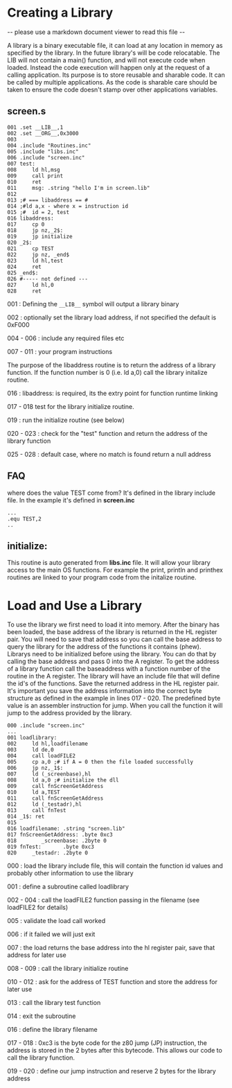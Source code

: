
# Creating a Library
-- please use a markdown document viewer to read this file --  

A library is a binary executable file, it can load at any location in memory as specified by the library. In the future library's will be code relocatable.
The LIB will not contain a main() function, and will not execute code when loaded. Instead the code execution will happen only at the request of a calling
application. Its purpose is to store reusable and sharable code. It can be called by multiple applications. As the code is sharable care should be taken to
ensure the code doesn't stamp over other applications variables.


## screen.s


```
001 .set __LIB__,1
002 .set __ORG__,0x3000
003
004 .include "Routines.inc"
005 .include "libs.inc"
006 .include "screen.inc"
007 test:
008     ld hl,msg
009     call print
010     ret
011     msg: .string "hello I'm in screen.lib"
012
013 ;# === libaddress == #
014 ;#ld a,x - where x = instruction id
015 ;#	id = 2, test
016 libaddress:
017     cp 0
018     jp nz,_2$:
019     jp initialize
020 _2$:
021     cp TEST
022     jp nz, _end$
023     ld hl,test
024     ret
025 _end$:
026 #----- not defined ---
027     ld hl,0
028     ret
```


001 : Defining the ```__LIB__``` symbol will output a library binary

002 : optionally set the library load address, if not specified the default is 0xF000  

004 - 006 : include any required files etc  

007 - 011 : your program instructions  


The purpose of the libaddress routine is to return the address of a library function. If the function number is 0 (i.e. ld a,0) call the library initalize routine.

016 :  libaddress: is required, its the extry point for function runtime linking  

017 - 018 test for the library initialize routine.  

019 : run the initialize routine (see below)  

020 - 023 : check for the "test" function and return the address of the library function  

025 - 028 : default case, where no match is found return a null address  



## FAQ
 
where does the value TEST come from?  It's defined in the library include file. In the example it's defined in **screen.inc**  
```
...
.equ TEST,2
..
```



## initialize:
This routine is auto generated from **libs.inc** file. It will allow your library access to the main OS functions. For example the print, println and printhex routines are linked to your program code from the initalize routine.


# Load and Use a Library

To use the library we first need to load it into memory. After the binary has been loaded, the base address of the
library is returned in the HL register pair. You will need to save that address so you can call the base address to query
the library for the address of the functions it contains (phew). Librarys need to be initialized before using the library.
You can do that by calling the base address and pass 0 into the A register. To get the address of a library function
call the baseaddress with a function number of the routine in the A register. The library will have an include file that will define the
id's of the functions. Save the returned address in the HL register pair. It's important you save the address information into the
correct byte structure as defined in the example in lines 017 - 020. The predefined byte value is an assembler
instruction for jump. When you call the function it will jump to the address provided by the library.

```
000 .include "screen.inc"
...
001 loadlibrary:
002     ld hl,loadfilename
003     ld de,0
004     call loadFILE2
005     cp a,0 ;# if A = 0 then the file loaded successfully
006     jp nz,_1$:
007     ld (_screenbase),hl
008     ld a,0 ;# initialize the dll
009     call fnScreenGetAddress
010     ld a,TEST
011     call fnScreenGetAddress
012     ld (_testadr),hl
013     call fnTest
014 _1$: ret
015
016 loadfilename: .string "screen.lib"	
017 fnScreenGetAddress: .byte 0xc3
018        _screenbase: .2byte 0
019 fnTest:       .byte 0xc3
020     _testadr: .2byte 0
```

000 : load the library include file, this will contain the function id values and probably other information to use the library  

001 : define a subroutine called loadlibrary  

002 - 004 : call the loadFILE2 function passing in the filename (see loadFILE2 for details)  

005 : validate the load call worked  

006 : if it failed we will just exit  

007 : the load returns the base address into the hl register pair, save that address for later use  

008 - 009 : call the library initialize routine  

010 - 012 : ask for the address of TEST function and store the address for later use  

013 : call the library test function  

014 : exit the subroutine  

016 : define the library filename  

017 - 018 : 0xc3 is the byte code for the z80 jump (JP) instruction, the address is stored in the 2 bytes after this bytecode. This allows our code to call the library function.  

019 - 020 : define our jump instruction and reserve 2 bytes for the library address  



        
        
		
